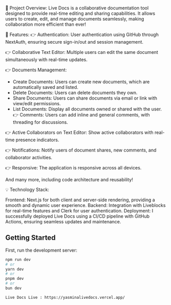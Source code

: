 🚀 Project Overview:
Live Docs is a collaborative documentation tool designed to provide real-time editing and sharing capabilities. It allows users to create, edit, and manage documents seamlessly, making collaboration more efficient than ever!

🔋 Features:
👉 Authentication: User authentication using GitHub through NextAuth, ensuring secure sign-in/out and session management.

👉 Collaborative Text Editor: Multiple users can edit the same document simultaneously with real-time updates.

👉 Documents Management:

- Create Documents: Users can create new documents, which are automatically saved and listed.
- Delete Documents: Users can delete documents they own.
- Share Documents: Users can share documents via email or link with view/edit permissions.
- List Documents: Display all documents owned or shared with the user.
👉 Comments: Users can add inline and general comments, with threading for discussions.

👉 Active Collaborators on Text Editor: Show active collaborators with real-time presence indicators.

👉 Notifications: Notify users of document shares, new comments, and collaborator activities.

👉 Responsive: The application is responsive across all devices.

And many more, including code architecture and reusability!

💡 Technology Stack:

Frontend: Next.js for both client and server-side rendering, providing a smooth and dynamic user experience.
Backend: Integration with Liveblocks for real-time features and Clerk for user authentication.
Deployment: I successfully deployed Live Docs using a CI/CD pipeline with GitHub Actions, ensuring seamless updates and maintenance.

## Getting Started

First, run the development server:

```bash
npm run dev
# or
yarn dev
# or
pnpm dev
# or
bun dev

Live Docs Live : https://yasminalivedocs.vercel.app/
```

